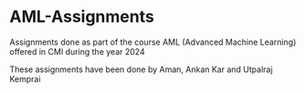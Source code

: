 # AML-Assignments
Assignments done as part of the course AML (Advanced Machine Learning) offered in CMI during the year 2024 

These assignments have been done by Aman, Ankan Kar and Utpalraj Kemprai
